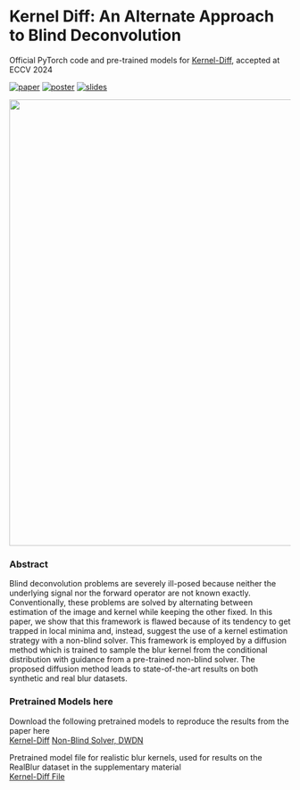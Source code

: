 # Kernel Diff: An Alternate Approach to Blind Deconvolution
Official PyTorch code and pre-trained models for [Kernel-Diff](https://arxiv.org/abs/2312.02319), accepted at ECCV 2024

[![paper](https://img.shields.io/badge/arXiv-Paper-brightgreen)](https://arxiv.org/abs/2312.02319)
[![poster](https://img.shields.io/badge/ECCV-Poster-blue)]([https://arxiv.org/abs/2312.02319](https://docs.google.com/presentation/d/1ovD1xFyPef3UHM1f7PwxL9AI7G9QyFmV/edit?usp=drive_link&ouid=113231491133219633899&rtpof=true&sd=true))
[![slides](https://img.shields.io/badge/Presentation-Slides-B762C1)](https://docs.google.com/presentation/d/1nsJwcD2a4CowkTgik2xMyAwIm8HgDcy9/edit?usp=sharing&ouid=113231491133219633899&rtpof=true&sd=true)

<center><img src="https://github.com/user-attachments/assets/5688788d-b205-4095-9782-9b497f004c3a"  width="800">
</center>

### Abstract
Blind deconvolution problems are severely ill-posed because neither the underlying signal nor the forward operator are not known exactly. Conventionally, these problems are solved by alternating between estimation of the image and kernel while keeping the other fixed. In this paper, we show that this framework is flawed because of its tendency to get trapped in local minima and, instead, suggest the use of a kernel estimation strategy with a non-blind solver. This framework is employed by a diffusion method which is trained to sample the blur kernel from the conditional distribution with guidance from a pre-trained non-blind solver. The proposed diffusion method leads to state-of-the-art results on both synthetic and real blur datasets.


### Pretrained Models here
Download the following pretrained models to reproduce the results from the paper here <br>
[Kernel-Diff](https://drive.google.com/file/d/1yYonjCVMh6g-yYJISnY-WfgfPA4XXx43/view?usp=sharing) [Non-Blind Solver, DWDN](https://gitlab.mpi-klsb.mpg.de/jdong/dwdn/-/blob/master/model/model_DWDN.pt)

Pretrained model file for realistic blur kernels, used for results on the RealBlur dataset in the supplementary material <br>
[Kernel-Diff File](https://drive.google.com/file/d/1f7qxOcp6ubFVVRSaPLATj3eLPEb46Dc_/view?usp=sharing)



